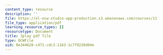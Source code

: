 ```yaml
---
content_type: resource
description: ''
file: https://ol-ocw-studio-app-production.s3.amazonaws.com/courses/11-384-malaysia-sustainable-cities-practicum-spring-2018/0e344620c471cdc311631c779238d04e_IlkbvrpAbPU.pdf
file_type: application/pdf
learning_resource_types: []
resourcetype: Document
title: 3play pdf file
type: OCWFile
uid: 0e344620-c471-cdc3-1163-1c779238d04e
---
```

